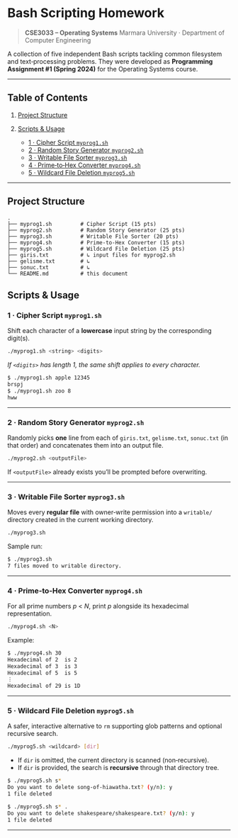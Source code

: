 # Bash Scripting Homework <!-- omit in toc -->

> **CSE3033 – Operating Systems**
> Marmara University · Department of Computer Engineering

A collection of five independent Bash scripts tackling common filesystem and text‑processing problems. They were developed as **Programming Assignment #1 (Spring 2024)** for the Operating Systems course.

---

## Table of Contents

1. [Project Structure](#project-structure)
2. [Scripts & Usage](#scripts--usage)

   * [1 · Cipher Script `myprog1.sh`](#1--cipher-script-myprog1sh)
   * [2 · Random Story Generator `myprog2.sh`](#2--random-story-generator-myprog2sh)
   * [3 · Writable File Sorter `myprog3.sh`](#3--writable-file-sorter-myprog3sh)
   * [4 · Prime‑to‑Hex Converter `myprog4.sh`](#4--prime-to-hex-converter-myprog4sh)
   * [5 · Wildcard File Deletion `myprog5.sh`](#5--wildcard-file-deletion-myprog5sh)

---

## Project Structure

```
.
├── myprog1.sh         # Cipher Script (15 pts)
├── myprog2.sh         # Random Story Generator (25 pts)
├── myprog3.sh         # Writable File Sorter (20 pts)
├── myprog4.sh         # Prime‑to‑Hex Converter (15 pts)
├── myprog5.sh         # Wildcard File Deletion (25 pts)
├── giris.txt          # ↳ input files for myprog2.sh
├── gelisme.txt        # ↳
├── sonuc.txt          # ↳
└── README.md          # this document
```

## Scripts & Usage

### 1 · Cipher Script `myprog1.sh`

Shift each character of a **lowercase** input string by the corresponding digit(s).

```bash
./myprog1.sh <string> <digits>
```

*If `<digits>` has length 1, the same shift applies to every character.*

```bash
$ ./myprog1.sh apple 12345
brspj
$ ./myprog1.sh zoo 8
hww
```

---

### 2 · Random Story Generator `myprog2.sh`

Randomly picks **one** line from each of `giris.txt`, `gelisme.txt`, `sonuc.txt` (in that order) and concatenates them into an output file.

```bash
./myprog2.sh <outputFile>
```

If `<outputFile>` already exists you’ll be prompted before overwriting.

---

### 3 · Writable File Sorter `myprog3.sh`

Moves every **regular file** with owner‑write permission into a `writable/` directory created in the current working directory.

```bash
./myprog3.sh
```

Sample run:

```bash
$ ./myprog3.sh
7 files moved to writable directory.
```

---

### 4 · Prime‑to‑Hex Converter `myprog4.sh`

For all prime numbers *p* < *N*, print *p* alongside its hexadecimal representation.

```bash
./myprog4.sh <N>
```

Example:

```bash
$ ./myprog4.sh 30
Hexadecimal of 2  is 2
Hexadecimal of 3  is 3
Hexadecimal of 5  is 5
⋮
Hexadecimal of 29 is 1D
```

---

### 5 · Wildcard File Deletion `myprog5.sh`

A safer, interactive alternative to `rm` supporting glob patterns and optional recursive search.

```bash
./myprog5.sh <wildcard> [dir]
```

* If `dir` is omitted, the current directory is scanned (non‑recursive).
* If `dir` is provided, the search is **recursive** through that directory tree.

```bash
$ ./myprog5.sh s*
Do you want to delete song‑of‑hiawatha.txt? (y/n): y
1 file deleted

$ ./myprog5.sh s* .
Do you want to delete shakespeare/shakespeare.txt? (y/n): y
1 file deleted
```

---

